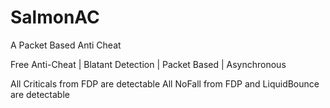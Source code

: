 # SalmonAC
A Packet Based Anti Cheat

Free Anti-Cheat | Blatant Detection | Packet Based | Asynchronous

All Criticals from FDP are detectable
All NoFall from FDP and LiquidBounce are detectable